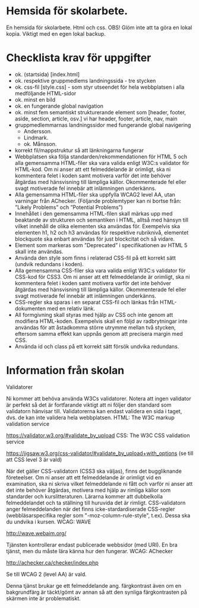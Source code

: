 # Hemsida för skolarbete.
En hemsida för skolarbete. Html och css. OBS! Glöm inte att ta göra en lokal kopia. Viktigt med en egen lokal backup.

# Checklista krav för uppgifter
* ok. (startsida) [index.html]
* ok. respektive gruppmedlems landningssida  - tre stycken
* ok. css-fil [style.css] - som styr utseendet för hela webbplatsen i alla medföljande HTML-sidor
* ok. minst en bild
* ok. en fungerande global navigation
* ok. minst fem semantiskt strukturerande element som [header, footer, aside, section, article, osv.] vi har header, footer, article, nav, main
* gruppmedlemmarnas landningssidor med fungerande global navigering
  * Andersson.  
  * Lindmark.
  * ok. Månsson.
* korrekt fil/mappstruktur så att länkningarna fungerar
* Webbplatsen ska följa standarden/rekommendationen för HTML 5 och alla gemensamma HTML-filer ska vara valida enligt W3C:s validator för HTML-kod. Om ni anser att ett felmeddelande är orimligt, ska ni kommentera felet i koden samt motivera varför det inte behöver åtgärdas med hänsvisning till lämpliga källor. Okommenterade fel eller svagt motiverade fel innebär att inlämningen underkänns.
* Alla gemensamma HTML-filer ska uppfylla WCAG2 level AA, utan varningar från AChecker. (Följande problemtyper kan ni bortse från: ”Likely Problems” och ”Potential Problems”)
* Innehållet i den gemensamma HTML-filen skall märkas upp med beaktande av strukturen och semantiken i HTML, alltså med hänsyn till vilket innehåll de olika elementen ska användas för.  Exempelvis ska elementen h1, h2 och h3 användas för respektive rubriknivå, elementet blockquote ska enbart användas för just blockcitat och så vidare.
* Element som markeras som ”Deprecated” i specifikationen av HTML 5 skall inte användas.
* Använda den style som finns i relaterad CSS-fil på ett korrekt sätt (undvik redundans i koden).
* Alla gemensamma CSS-filer ska vara valida enligt W3C:s validator för CSS-kod för CSS3. Om ni anser att ett felmeddelande är orimligt, ska ni kommentera felet i koden samt motivera varför det inte behöver åtgärdas med hänsvisning till lämpliga källor.  Okommenterade fel eller svagt motiverade fel innebär att inlämningen underkänns.
* CSS-regler ska sparas i en separat CSS-fil och länkas från HTML-dokumenten med en relativ länk.
* All formgivning skall styras med hjälp av CSS och inte genom att modifiera HTML-koden. Exempelvis skall en följd av radbrytningar inte användas för att åstadkomma större utrymme mellan två stycken, eftersom samma effekt kan uppnås genom att precisera margin med CSS.
* Använda id och class på ett korrekt sätt försök undvika redundans. 

# Information från skolan
Validatorer

Ni kommer att behöva använda W3Cs validatorer. Notera att ingen validator är perfekt så det är fortfarande viktigt att ni följer den standard som validatorn hänvisar till. Validatorerna kan endast validera en sida i taget, dvs. de kan inte validera hela webbplatsen.
HTML: The W3C markup validation service

https://validator.w3.org/#validate_by_upload
CSS: The W3C CSS validation service

https://jigsaw.w3.org/css-validator/#validate_by_upload+with_options (se till att CSS level 3 är vald)

När det gäller CSS-validatorn (CSS3 ska väljas), finns det buggliknande företeelser. Om ni anser att ett felmeddelande är orimligt vid en examination, ska ni skriva vilket felmeddelande ni fått och varför ni anser att det inte behöver åtgärdas, motivera med hjälp av rimliga källor som standarder och kurslitteraturen. Lärarna kommer att dubbelkolla felmeddelandet och ta ställning till huruvida det är rimligt. CSS-validatorn anger felmeddelanden när det finns icke-stardardiserade CSS-regler (webbläsarspecifika regler som "-moz-column-rule-style", t.ex). Dessa ska du undvika i kursen. 
WCAG: WAVE

http://wave.webaim.org/

Tjänsten kontrollerar endast publicerade webbsidor (med URI). En bra tjänst, men du måste lära känna hur den fungerar.
WCAG: AChecker

http://achecker.ca/checker/index.php

Se till WCAG 2 (level AA) är vald.

Denna tjänst brukar ge ett felmeddelande ang. färgkontrast även om en bakgrundfärg är täckt/gömt av annan så att den synliga färgkontrasten på skärmen inte är problematiskt. 
